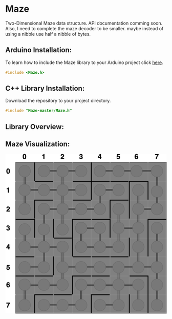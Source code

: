 # Maze
Two-Dimensional Maze data structure. API documentation comming soon. Also, I need to complete the maze decoder to be smaller. maybe instead of using a nibble use half a nibble of bytes.

## Arduino Installation:
To learn how to include the Maze library to your Arduino project click [here](https://www.arduino.cc/en/guide/libraries#toc4). 
```c++
#include <Maze.h>
```

## C++ Library Installation:
Download the repository to your project directory.
```c++
#include "Maze-master/Maze.h"
```

## Library Overview:

## Maze Visualization:
![Alt Text](https://github.com/jimenezjose/Maze/blob/master/.images/Maze-Graph.png)
